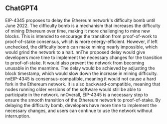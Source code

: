 ## ChatGPT4

EIP-4345 proposes to delay the Ethereum network's difficulty bomb until June 2022. The difficulty bomb is a mechanism that increases the difficulty of mining Ethereum over time, making it more challenging to mine new blocks. This is intended to encourage the transition from proof-of-work to proof-of-stake consensus, which is more energy-efficient. However, if left unchecked, the difficulty bomb can make mining nearly impossible, which would grind the network to a halt. nnThe proposed delay would give developers more time to implement the necessary changes for the transition to proof-of-stake. It would also prevent the network from becoming unusable in the meantime. The delay would be achieved by adjusting the block timestamp, which would slow down the increase in mining difficulty. nnEIP-4345 is consensus-compatible, meaning it would not cause a hard fork in the Ethereum network. It is also backward-compatible, meaning that nodes running older versions of the software would still be able to participate in the network. nnOverall, EIP-4345 is a necessary step to ensure the smooth transition of the Ethereum network to proof-of-stake. By delaying the difficulty bomb, developers have more time to implement the necessary changes, and users can continue to use the network without interruption.
